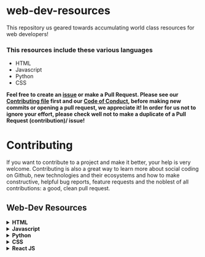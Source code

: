 # web-dev-resources

This repository us geared towards accumulating world class resources for web developers!

### This resources include these various languages

- HTML
- Javascript
- Python
- CSS

**Feel free to create an [issue](https://github.com/chryz-hub/web-dev-resources/issues) or make a Pull Request. Please see our [Contributing file](https://github.com/chryz-hub/web-dev-resources/blob/master/CONTRIBUTING.md)
first and our [Code of Conduct](https://github.com/chryz-hub/web-dev-resources/blob/master/CODE_OF_CONDUCT.md), before making new commits or opening a pull request, we appreciate it!
In order for us not to ignore your effort, please check well not to make a duplicate of a Pull Request (contribution)/ issue!**

# Contributing

If you want to contribute to a project and make it better, your help is very welcome. Contributing is also a great way to learn more about social coding on Github, new technologies and their ecosystems and how to make constructive, helpful bug reports, feature requests and the noblest of all contributions: a good, clean pull request.

## Web-Dev Resources

<details>
<summary>
<strong> HTML</strong>
</summary>
    <ul>
    <li><a href="https://html5doctor.com"> HTML5 Doctor</a></li>
    <li><a href="https://html5rocks.com"> HTML5 Rocks</a></li>
    <li><a href="https://htmlreference.io"> HTML5 Reference</a></li>
    </ul>
</details>

<details>
<summary>
<strong> Javascript</strong>
</summary>
    <ul>
       <li><a href="https://javascript.info">Javascript.info </a></li>
       <li><a href="https://developer.mozilla.org">Mozilla Developers Network</a></li>
       <li><a href="https://eloquentjavascript.net">Eloquent Javascript</a></li>
       <li><a href="https://Javascript30.com"> Javascript30</a></li>   
 </ul>
</details>

<details>
<summary>
<strong> Python</strong>
</summary>
  <ul>
     <li><a href="https://pythonbasics.org">Python Basics</a></li>
     <li><a href="https://learnpython.org">Learn Python</a></li>
     <li><a href="https://py4e.com">Py4e</a></li>
     <li><a href="https://pythonprogramming.net">Python Programming</a></li>
     <li><a href="https://python.org">Python.org</a></li>
     <li><a href="https://programiz.com">Programiz</a></li>
     <li><a href="https://realpython.com">Real Python</a></li>
     <li><a href="https://automatetheboringstuff.com">Automate the Boring Stuff with Python</a></li>
  </ul>
</details>

<details>
<summary>
<strong> CSS</strong>
</summary>
    <ul>
        <li><a href="https://css-tricks.com">CSS tricks </a></li>
        <li><a href="https://cssreference.io"> CSS Reference</a></li>
        <li><a href="https://cssportal.com">CSS Portal</a></li>
        <li><a href="https://enjoycss.com">Enjoy CSS</a></li>
        <li><a href="https://cssdeck.com">CSS Deck</a></li>
        <li><a href="https://webcode.tools/css-generator">Web Tools</a></li>
        <li><a href="https://csstriggers.com">CSS Triggers</a></li>
        <li><a href="https://cubic-bezier.com">Cubic Bezier</a></li>
</ul>
</details>

<details>
<summary>
<strong>React JS</strong>
</summary>
    <ul>
        <li><a href="https://www.devintro.com/p/free-ultimate-react-resources-zero">Free ultimate React resources. Zero to Hero in React</a></li>
</ul>
</details>